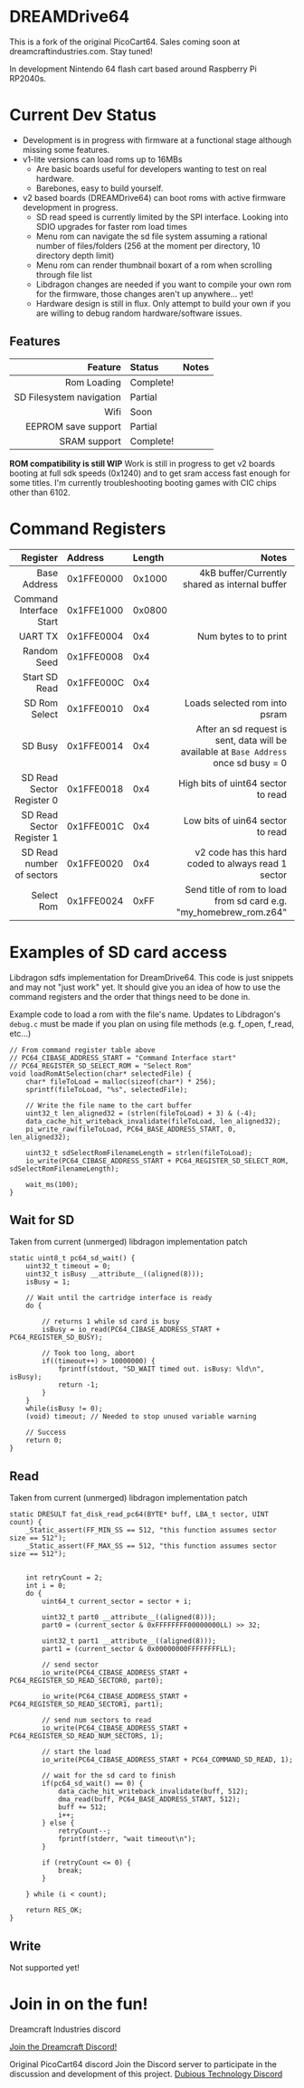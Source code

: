 # DREAMDrive64
This is a fork of the original PicoCart64. Sales coming soon at dreamcraftindustries.com. Stay tuned!

In development Nintendo 64 flash cart based around Raspberry Pi RP2040s.

# Current Dev Status
* Development is in progress with firmware at a functional stage although missing some features.
* v1-lite versions can load roms up to 16MBs
  * Are basic boards useful for developers wanting to test on real hardware.
  * Barebones, easy to build yourself.
* v2 based boards (DREAMDrive64) can boot roms with active firmware development in progress. 
	* SD read speed is currently limited by the SPI interface. Looking into SDIO upgrades for faster rom load times
	* Menu rom can navigate the sd file system assuming a rational number of files/folders (256 at the moment per directory, 10 directory depth limit)
	* Menu rom can render thumbnail boxart of a rom when scrolling through file list
	* Libdragon changes are needed if you want to compile your own rom for the firmware, those changes aren't up anywhere... yet!
  * Hardware design is still in flux. Only attempt to build your own if you are willing to debug random hardware/software issues.

## Features
| Feature					| Status 	 | Notes 	|
|--------------------------:|:-----------|---------:|
| Rom Loading				| Complete!	 |			|
| SD Filesystem navigation	| Partial	 |  		|
| Wifi						| Soon		 |			|
| EEPROM save support		| Partial		 |			|
| SRAM support 				| Complete!  |			|

**ROM compatibility is still WIP**
Work is still in progress to get v2 boards booting at full sdk speeds (0x1240) and to get sram access fast enough for some titles. I'm currently troubleshooting booting games with CIC chips other than 6102.

# Command Registers
| Register					| Address 	 | Length 	| Notes 				| Availability 	|
|--------------------------:|:-----------|:---------|----------------------:|---------------|
| Base Address				| 0x1FFE0000 | 0x1000	| 4kB buffer/Currently shared as internal buffer   			| v1/lite and v2|
| Command Interface Start	| 0x1FFE1000 | 0x0800	|						| v1/lite and v2|
| UART TX					| 0x1FFE0004 | 0x4		| Num bytes to to print | v1/lite		| 
| Random Seed   			| 0x1FFE0008 | 0x4		|						| v1/lite and v2|
| Start SD Read				| 0x1FFE000C | 0x4		|						| v2
| SD Rom Select				| 0x1FFE0010 | 0x4		| Loads selected rom into psram	| v2	|
| SD Busy					| 0x1FFE0014 | 0x4  	| After an sd request is sent, data will be available at `Base Address` once sd busy = 0						| v2	|
| SD Read Sector Register 0	| 0x1FFE0018 | 0x4		| High bits of uint64 sector to read	| v2	|
| SD Read Sector Register 1	| 0x1FFE001C | 0x4		| Low bits of uin64 sector to read	| v2	|
| SD Read number of sectors	| 0x1FFE0020 | 0x4		| v2 code has this hard coded to always read 1 sector	| v2	|
| Select Rom				| 0x1FFE0024 | 0xFF		| Send title of rom to load from sd card e.g. "my_homebrew_rom.z64"	| v2	|

# Examples of SD card access
Libdragon sdfs implementation for DreamDrive64. This code is just snippets and may not "just work" yet. It should give you an idea of how to use the command registers and the order that things need to be done in.

Example code to load a rom with the file's name. Updates to Libdragon's `debug.c` must be made if you plan on using file methods (e.g. f_open, f_read, etc...)
```
// From command register table above
// PC64_CIBASE_ADDRESS_START = "Command Interface start"
// PC64_REGISTER_SD_SELECT_ROM = "Select Rom"
void loadRomAtSelection(char* selectedFile) {
    char* fileToLoad = malloc(sizeof(char*) * 256);
    sprintf(fileToLoad, "%s", selectedFile);

    // Write the file name to the cart buffer
    uint32_t len_aligned32 = (strlen(fileToLoad) + 3) & (-4);
    data_cache_hit_writeback_invalidate(fileToLoad, len_aligned32);
    pi_write_raw(fileToLoad, PC64_BASE_ADDRESS_START, 0, len_aligned32);

    uint32_t sdSelectRomFilenameLength = strlen(fileToLoad);
    io_write(PC64_CIBASE_ADDRESS_START + PC64_REGISTER_SD_SELECT_ROM, sdSelectRomFilenameLength);

    wait_ms(100);
}
```

## Wait for SD
Taken from current (unmerged) libdragon implementation patch
```
static uint8_t pc64_sd_wait() {
    uint32_t timeout = 0;
    uint32_t isBusy __attribute__((aligned(8)));
	isBusy = 1;

    // Wait until the cartridge interface is ready
    do {
		
        // returns 1 while sd card is busy
		isBusy = io_read(PC64_CIBASE_ADDRESS_START + PC64_REGISTER_SD_BUSY);
        
        // Took too long, abort
        if((timeout++) > 10000000) {
			fprintf(stdout, "SD_WAIT timed out. isBusy: %ld\n", isBusy);
			return -1;
		}
    }
    while(isBusy != 0);
    (void) timeout; // Needed to stop unused variable warning

    // Success
    return 0;
}
```


## Read
Taken from current (unmerged) libdragon implementation patch
```
static DRESULT fat_disk_read_pc64(BYTE* buff, LBA_t sector, UINT count) {
	_Static_assert(FF_MIN_SS == 512, "this function assumes sector size == 512");
	_Static_assert(FF_MAX_SS == 512, "this function assumes sector size == 512");


	int retryCount = 2;
	int i = 0;
	do {
		uint64_t current_sector = sector + i;
		
		uint32_t part0 __attribute__((aligned(8)));
		part0 = (current_sector & 0xFFFFFFFF00000000LL) >> 32;

		uint32_t part1 __attribute__((aligned(8)));
		part1 = (current_sector & 0x00000000FFFFFFFFLL);

		// send sector
		io_write(PC64_CIBASE_ADDRESS_START + PC64_REGISTER_SD_READ_SECTOR0, part0);

		io_write(PC64_CIBASE_ADDRESS_START + PC64_REGISTER_SD_READ_SECTOR1, part1);

		// send num sectors to read
		io_write(PC64_CIBASE_ADDRESS_START + PC64_REGISTER_SD_READ_NUM_SECTORS, 1);

		// start the load
		io_write(PC64_CIBASE_ADDRESS_START + PC64_COMMAND_SD_READ, 1);

        // wait for the sd card to finish
        if(pc64_sd_wait() == 0) {
			data_cache_hit_writeback_invalidate(buff, 512);
			dma_read(buff, PC64_BASE_ADDRESS_START, 512);
			buff += 512;
			i++;
		} else {
			retryCount--;
			fprintf(stderr, "wait timeout\n");
		}

		if (retryCount <= 0) {
			break;
		}
		
	} while (i < count);

	return RES_OK;
}
```

## Write
Not supported yet!


# Join in on the fun!
Dreamcraft Industries discord

[Join the Dreamcraft Discord!](https://discord.gg/yawWMcv6tC)

Original PicoCart64 discord
Join the Discord server to participate in the discussion and development of this project.
[Dubious Technology Discord](https://discord.gg/2Gb3jWqqja)